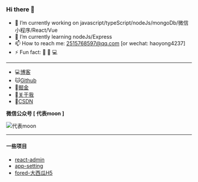 ### Hi there 👋

- 🔭 I’m currently working on javascript/typeScript/nodeJs/mongoDb/微信小程序/React/Vue
- 🌱 I’m currently learning nodeJs/Express
- 📫 How to reach me: 2515768597@qq.com [or wechat: haoyong4237]
- ⚡ Fun fact: 🏃 🏀  💻

----

- 💻[博客](http://lalapkp.cn)
- 🐱[Github](https://github.com/melunar)
- 🔨[掘金](https://juejin.cn/user/2612095355979405)
- 👱[关于我](http://www.lalapkp.cn/about)
- 🐒[CSDN](https://blog.csdn.net/Haoyong110?spm=1000.2115.3001.5343&type=1)

**微信公众号 [ 代表moon ]**

![代表moon](http://image-bt-1.obs.cn-east-3.myhuaweicloud.com/qrcode_for_gh_64a22fb6b2a0_344.jpg)

----
#### 一些项目

- [react-admin](http://my-admin.lalapkp.cn/#/index)
- [app-setting](http://wx-app-setting.lalapkp.cn)
- [fored-大西瓜H5](http://crash-syn-game.lalapkp.cn)
